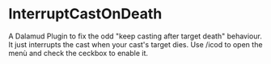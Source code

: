 # InterruptCastOnDeath
A Dalamud Plugin to fix the odd "keep casting after target death" behaviour. It just interrupts the cast when your cast's target dies. Use /icod to open the menù and check the ceckbox to enable it.
